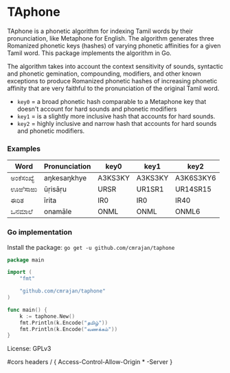 # TAphone

TAphone is a phonetic algorithm for indexing Tamil words by their pronunciation, like Metaphone for English. The algorithm generates three Romanized phonetic keys (hashes) of varying phonetic affinities for a given Tamil word. This package implements the algorithm in Go.

The algorithm takes into account the context sensitivity of sounds, syntactic and phonetic gemination, compounding, modifiers, and other known exceptions to produce Romanized phonetic hashes of increasing phonetic affinity that are very faithful to the pronunciation of the original Tamil word.

- `key0` = a broad phonetic hash comparable to a Metaphone key that doesn't account for hard sounds and phonetic modifiers
- `key1` = is a slightly more inclusive hash that accounts for hard sounds.
- `key2` = highly inclusive and narrow hash that accounts for hard sounds and phonetic modifiers.

### Examples

| Word       | Pronunciation | key0    | key1    | key2      |
| ---------- | ------------- | ------- | ------- | --------- |
| ಅಂಕೆಸಂಖ್ಯೆ | aŋkesaŋkhye   | A3KS3KY | A3KS3KY | A3K6S3KY6 |
| ಊಱಿಸಾಱು    | ūṛisāṛu       | URSR    | UR1SR1  | UR14SR15  |
| ಈರಿತ       | īrita         | IR0     | IR0     | IR40      |
| ಒನಮಾಲೆ     | onamāle       | ONML    | ONML    | ONML6     |

### Go implementation

Install the package:
`go get -u github.com/cmrajan/taphone`

```go
package main

import (
	"fmt"

	"github.com/cmrajan/taphone"
)

func main() {
	k := taphone.New()
	fmt.Println(k.Encode("தமிழ்"))
	fmt.Println(k.Encode("வணக்கம்"))
}

```

License: GPLv3


#cors
headers / {
Access-Control-Allow-Origin *
-Server
}